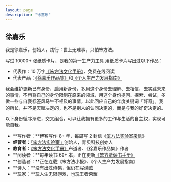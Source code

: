 ```yaml
---
layout: page
description: "徐嘉乐"
---
```


## 徐嘉乐


我是徐嘉乐，创始人，践行：世上无难事，只怕笨方法。

写过 10000+ 张纸质卡片，是我的第一生产力工具
用纸质卡片写出过以下作品：

- 代表作：10 万字[《笨方法文化手册》](https://www.yuque.com/hardwaylab/book)，免费在线阅读
- 代表产品：[《徐嘉乐作品集》](https://www.yuque.com/hardwaylab/book/luvhdr)和[《个人生产力发展指南》](https://www.yuque.com/hardwaylab/book/gizm18)


我会维护更新已有身份，启用新身份，多用这个身份去理解、去相信、去实践未来的事情，不再将自己的身份限制在原来的领域，用这个身份提问、探索、尝试，多做一些与自我标签风马牛不相及的事情，以此回应自己的年度关键词「好奇」。我的所长，并不是天赋决定的，也不是别人的认同决定的，而是与我的好奇决定的。

以下身份循序渐进，交叉组合，可以让我拥有更多的工作与生活的自主权，实现可能自我。

- **写作者：**博客写作 8+ 年，每周写 2 封信《[笨方法实验室来信](https://www.yuque.com/hardwaylab/book/un3dbf)》
- **经营者：**[「笨方法实验室」](https://www.yuque.com/hardwaylab/book/bq5a1v)创始人，青贝科技创始人
- **教育者：**[《笨方法文化手册》](https://www.yuque.com/hardwaylab/book)布道者、《徐嘉乐作品集》作者
- **阅读者：**每年读书 60+ 本，正在更新[《笨方法读书手册》](https://www.yuque.com/hardwaylab/read)
- **创造者：**正在连载《笨方法小报》、《个人生产力发展指南》
- **诗人：**没有出过诗集，但仍在[写诗歌](https://www.yuque.com/cnfeat/xd2gnc)
- **玩家：**玩人生无限游戏，也玩王者荣耀

<!-- {% for post in paginator.posts %}
<div class="post-preview">
    <a href="{{ post.url | prepend: site.baseurl }}">
        <h2 class="post-title">            
            {{ post.title }}
        </h2>
        {% if post.subtitle %}
        <h3 class="post-subtitle">
            {{ post.subtitle }}
        </h3>
        {% endif %}
        <div class="post-content-preview">
            {{ post.content | strip_html | truncate:140 }}
        </div>
    </a>
    <p class="post-meta">Posted on {{ post.date | date: "%Y-%m-%d" }}</p>
</div>

<hr>
{% endfor %} -->

<!-- Pager -->
<!-- {% if paginator.total_pages > 1 %}
<ul class="pager">
    {% if paginator.previous_page %}
    <li class="previous">
        <a href="{{ paginator.previous_page_path | prepend: site.baseurl | replace: '//', '/' }}">&larr; Newer Posts</a>
    </li>
    {% endif %}
    {% if paginator.next_page %}
    <li class="next">
        <a href="{{ paginator.next_page_path | prepend: site.baseurl | replace: '//', '/' }}">Older Posts &rarr;</a>
    </li>
    {% endif %}
</ul>
{% endif %} -->
